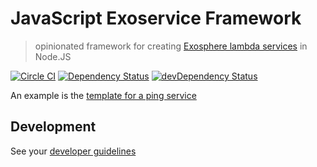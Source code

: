 # JavaScript Exoservice Framework

> opinionated framework for creating
[Exosphere lambda services](https://github.com/Originate/exosphere/blob/master/documentation/services.md#lambda-services)
in Node.JS

[![Circle CI](https://circleci.com/gh/Originate/exoservice-js.svg?style=shield&circle-token=33fbf4fc2b0c128479443c5e8bff337815205ec7)](https://circleci.com/gh/Originate/exoservice-js)
[![Dependency Status](https://david-dm.org/originate/exoservice-js.svg)](https://david-dm.org/originate/exoservice-js)
[![devDependency Status](https://david-dm.org/originate/exoservice-js/dev-status.svg)](https://david-dm.org/originate/exoservice-js#info=devDependencies)


An example is the [template for a ping service](https://github.com/Originate/exosphere-sdk/tree/master/templates/add-service/exoservice-es6)


## Development

See your [developer guidelines](CONTRIBUTING.md)
